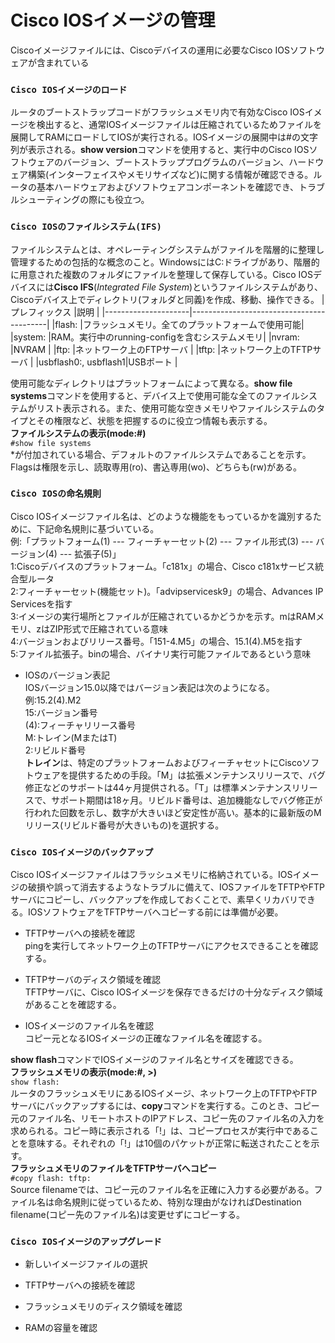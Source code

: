 # Cisco IOSイメージの管理
Ciscoイメージファイルには、Ciscoデバイスの運用に必要なCisco IOSソフトウェアが含まれている

### `Cisco IOSイメージのロード`
ルータのブートストラップコードがフラッシュメモリ内で有効なCisco IOSイメージを検出すると、通常IOSイメージファイルは圧縮されているためファイルを展開してRAMにロードしてIOSが実行される。IOSイメージの展開中は#の文字列が表示される。**show version**コマンドを使用すると、実行中のCisco IOSソフトウェアのバージョン、ブートストラッププログラムのバージョン、ハードウェア構築(インターフェイスやメモリサイズなど)に関する情報が確認できる。ルータの基本ハードウェアおよびソフトウェアコンポーネントを確認でき、トラブルシューティングの際にも役立つ。

### `Cisco IOSのファイルシステム(IFS)`
ファイルシステムとは、オペレーティングシステムがファイルを階層的に整理し管理するための包括的な概念のこと。WindowsにはC:ドライブがあり、階層的に用意された複数のフォルダにファイルを整理して保存している。Cisco IOSデバイスには**Cisco IFS**(*Integrated File System*)というファイルシステムがあり、Ciscoデバイス上でディレクトリ(フォルダと同義)を作成、移動、操作できる。
|プレフィックス          |説明                                      |
|---------------------|------------------------------------------|
|flash:               |フラッシュメモリ。全てのプラットフォームで使用可能|
|system:              |RAM。実行中のrunning-configを含むシステムメモリ|
|nvram:               |NVRAM                                     |
|ftp:                 |ネットワーク上のFTPサーバ                     |
|tftp:                |ネットワーク上のTFTPサーバ                    |
|usbflash0:, usbflash1|USBポート                                   |

使用可能なディレクトリはプラットフォームによって異なる。**show file systems**コマンドを使用すると、デバイス上で使用可能な全てのファイルシステムがリスト表示される。また、使用可能な空きメモリやファイルシステムのタイプとその権限など、状態を把握するのに役立つ情報も表示する。  
**ファイルシステムの表示(mode:#)**  
`#show file systems`  
*が付加されている場合、デフォルトのファイルシステムであることを示す。Flagsは権限を示し、読取専用(ro)、書込専用(wo)、どちらも(rw)がある。

### `Cisco IOSの命名規則`
Cisco IOSイメージファイル名は、どのような機能をもっているかを識別するために、下記命名規則に基づいている。  
例:「プラットフォーム(1) --- フィーチャーセット(2) --- ファイル形式(3) --- バージョン(4) --- 拡張子(5)」  
1:Ciscoデバイスのプラットフォーム。「c181x」の場合、Cisco c181xサービス統合型ルータ  
2:フィーチャーセット(機能セット)。「advipservicesk9」の場合、Advances IP Servicesを指す  
3:イメージの実行場所とファイルが圧縮されているかどうかを示す。mはRAMメモリ、zはZIP形式で圧縮されている意味  
4:バージョンおよびリリース番号。「151-4.M5」の場合、15.1(4).M5を指す  
5:ファイル拡張子。binの場合、バイナリ実行可能ファイルであるという意味

- IOSのバージョン表記  
IOSバージョン15.0以降ではバージョン表記は次のようになる。  
例:15.2(4).M2  
15:バージョン番号  
(4):フィーチャリリース番号  
M:トレイン(MまたはT)  
2:リビルド番号  
**トレイン**は、特定のプラットフォームおよびフィーチャセットにCiscoソフトウェアを提供するための手段。「M」は拡張メンテナンスリリースで、バグ修正などのサポートは44ヶ月提供される。「T」は標準メンテナンスリリースで、サポート期間は18ヶ月。リビルド番号は、追加機能なしでバグ修正が行われた回数を示し、数字が大きいほど安定性が高い。基本的に最新版のMリリース(リビルド番号が大きいもの)を選択する。

### `Cisco IOSイメージのバックアップ`
Cisco IOSイメージファイルはフラッシュメモリに格納されている。IOSイメージの破損や誤って消去するようなトラブルに備えて、IOSファイルをTFTPやFTPサーバにコピーし、バックアップを作成しておくことで、素早くリカバリできる。IOSソフトウェアをTFTPサーバへコピーする前には準備が必要。

- TFTPサーバへの接続を確認  
pingを実行してネットワーク上のTFTPサーバにアクセスできることを確認する。

- TFTPサーバのディスク領域を確認  
TFTPサーバに、Cisco IOSイメージを保存できるだけの十分なディスク領域があることを確認する。

- IOSイメージのファイル名を確認  
コピー元となるIOSイメージの正確なファイル名を確認する。

**show flash**コマンドでIOSイメージのファイル名とサイズを確認できる。  
**フラッシュメモリの表示(mode:#, >)**  
`show flash:`  
ルータのフラッシュメモリにあるIOSイメージ、ネットワーク上のTFTPやFTPサーバにバックアップするには、**copy**コマンドを実行する。このとき、コピー元のファイル名、リモートホストのIPアドレス、コピー先のファイル名の入力を求められる。コピー時に表示される「!」は、コピープロセスが実行中であることを意味する。それぞれの「!」は10個のパケットが正常に転送されたことを示す。  
**フラッシュメモリのファイルをTFTPサーバへコピー**  
`#copy flash: tftp:`  
Source filenameでは、コピー元のファイル名を正確に入力する必要がある。ファイル名は命名規則に従っているため、特別な理由がなければDestination filename(コピー先のファイル名)は変更せずにコピーする。

### `Cisco IOSイメージのアップグレード`

- 新しいイメージファイルの選択

- TFTPサーバへの接続を確認

- フラッシュメモリのディスク領域を確認

- RAMの容量を確認
